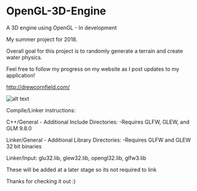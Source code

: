 # OpenGL-3D-Engine
A 3D engine using OpenGL - In development

My summer project for 2018.

Overall goal for this project is to randomly generate a terrain and create water physics.

Feel free to follow my progress on my website as I post updates to my application!

http://drewcornfield.com/

![alt text](https://i.imgur.com/FjVoaVg.png)

Compile/Linker instructions:

C++/General - Additional Include Directories:
-Requires GLFW, GLEW, and GLM 9.8.0

Linker/General - Additional Library Directories:
-Requires GLFW and GLEW 32 bit binaries

Linker/Input: glu32.lib, glew32.lib, opengl32.lib, glfw3.lib

These will be added at a later stage so its not required to link

Thanks for checking it out :)


